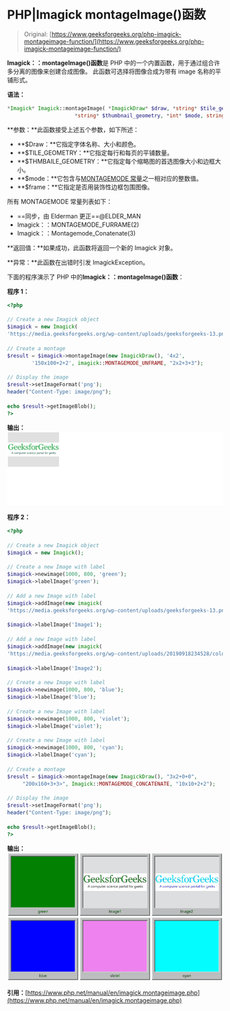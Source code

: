 # PHP|Imagick montageImage()函数

> Original: [https://www.geeksforgeeks.org/php-imagick-montageimage-function/](https://www.geeksforgeeks.org/php-imagick-montageimage-function/)

**Imagick：：montageImage()函数**是 PHP 中的一个内置函数，用于通过组合许多分离的图像来创建合成图像。 此函数可选择将图像合成为带有 image 名称的平铺形式。

**语法：**

```php
*Imagick* Imagick::montageImage( *ImagickDraw* $draw, *string* $tile_geometry, 
                      *string* $thumbnail_geometry, *int* $mode, string *$frame* )
```

**参数：**此函数接受上述五个参数，如下所述：

*   **$Draw：**它指定字体名称、大小和颜色。
*   **$TILE_GEOMETRY：**它指定每行和每页的平铺数量。
*   **$THMBAILE_GEOMETRY：**它指定每个缩略图的首选图像大小和边框大小。
*   **$mode：**它包含与[MONTAGEMODE 常量](https://www.php.net/manual/en/imagick.constants.php#imagick.constants.montagemode-frame)之一相对应的整数值。
*   **$frame：**它指定是否用装饰性边框包围图像。

所有 MONTAGEMODE 常量列表如下：

*   ==同步，由 Elderman 更正==@ELDER_MAN
*   Imagick：：MONTAGEMODE_FURRAME(2)
*   Imagick：：Montagemode_Conatenate(3)

**返回值：**如果成功，此函数将返回一个新的 Imagick 对象。

**异常：**此函数在出错时引发 ImagickException。

下面的程序演示了 PHP 中的**Imagick：：montageImage()函数**：

**程序 1：**

```php
<?php

// Create a new Imagick object
$imagick = new Imagick(
'https://media.geeksforgeeks.org/wp-content/uploads/geeksforgeeks-13.png');

// Create a montage
$result = $imagick->montageImage(new ImagickDraw(), '4x2',
        '150x100+2+2', imagick::MONTAGEMODE_UNFRAME, "2x2+3+3");

// Display the image
$result->setImageFormat('png');
header("Content-Type: image/png");

echo $result->getImageBlob();
?>
```

**输出：**
![](img/cf41029a1ff738702a1e6bbfa3c56073.png)

**程序 2：**

```php
<?php

// Create a new Imagick object
$imagick = new Imagick();

// Create a new Image with label
$imagick->newimage(1000, 800, 'green');
$imagick->labelImage('green');

// Add a new Image with label
$imagick->addImage(new imagick(
'https://media.geeksforgeeks.org/wp-content/uploads/geeksforgeeks-13.png'));

$imagick->labelImage('Image1');

// Add a new Image with label
$imagick->addImage(new imagick(
'https://media.geeksforgeeks.org/wp-content/uploads/20190918234528/colorize1.png'));

$imagick->labelImage('Image2');

// Create a new Image with label
$imagick->newimage(1000, 800, 'blue');
$imagick->labelImage('blue');

// Create a new Image with label
$imagick->newimage(1000, 800, 'violet');
$imagick->labelImage('violet');

// Create a new Image with label
$imagick->newimage(1000, 800, 'cyan');
$imagick->labelImage('cyan');

// Create a montage
$result = $imagick->montageImage(new ImagickDraw(), "3x2+0+0", 
     "200x160+3+3>", Imagick::MONTAGEMODE_CONCATENATE, "10x10+2+2");

// Display the image
$result->setImageFormat('png');
header("Content-Type: image/png");

echo $result->getImageBlob();
?>
```

**输出：**
![](img/a3b2673226148db3fd4f1f94cae4b434.png)

**引用：**[https://www.php.net/manual/en/imagick.montageimage.php](https://www.php.net/manual/en/imagick.montageimage.php)